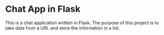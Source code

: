 # Chat App in Flask

This is a chat application written in Flask. The purpose of this project is to take data from a URL and store the information in a list.
